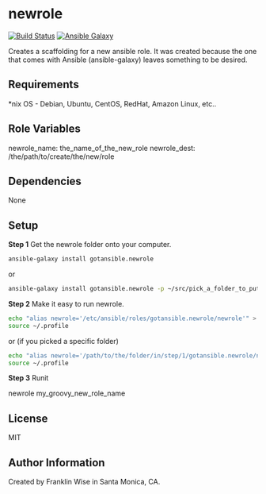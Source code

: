 newrole
=========

[![Build Status](https://travis-ci.org/gotansible/newrole.svg)](https://travis-ci.org/gotansible/newrole)
[![Ansible Galaxy](http://img.shields.io/badge/galaxy-newrole-blue.svg?style=flat)](https://galaxy.ansible.com/list#/roles/3780)

Creates a scaffolding for a new ansible role. It was created because the one that comes with Ansible (ansible-galaxy) leaves something to be desired.

Requirements
------------

*nix OS - Debian, Ubuntu, CentOS, RedHat, Amazon Linux, etc..		

Role Variables
--------------

newrole_name: the_name_of_the_new_role
newrole_dest: /the/path/to/create/the/new/role

Dependencies
------------

None

Setup
----------------

**Step 1**
Get the newrole folder onto your computer.

```bash
ansible-galaxy install gotansible.newrole 
```

or

```bash
ansible-galaxy install gotansible.newrole -p ~/src/pick_a_folder_to_put_it_in
```

**Step 2**
Make it easy to run newrole.

```bash
echo "alias newrole='/etc/ansible/roles/gotansible.newrole/newrole'" > ~/.profile
source ~/.profile
```
or (if you picked a specific folder)

```bash
echo "alias newrole='/path/to/the/folder/in/step/1/gotansible.newrole/newrole'" > ~/.profile
source ~/.profile
```

**Step 3**
Runit

newrole my_groovy_new_role_name

License
-------

MIT

Author Information
------------------

Created by Franklin Wise in Santa Monica, CA.

